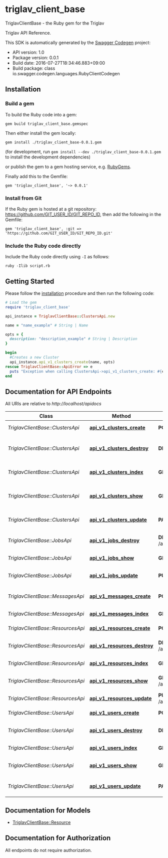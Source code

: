 # triglav_client_base

TriglavClientBase - the Ruby gem for the Triglav

Triglav API Reference.

This SDK is automatically generated by the [Swagger Codegen](https://github.com/swagger-api/swagger-codegen) project:

- API version: 1.0
- Package version: 0.0.1
- Build date: 2016-07-27T18:34:46.883+09:00
- Build package: class io.swagger.codegen.languages.RubyClientCodegen

## Installation

### Build a gem

To build the Ruby code into a gem:

```shell
gem build triglav_client_base.gemspec
```

Then either install the gem locally:

```shell
gem install ./triglav_client_base-0.0.1.gem
```
(for development, run `gem install --dev ./triglav_client_base-0.0.1.gem` to install the development dependencies)

or publish the gem to a gem hosting service, e.g. [RubyGems](https://rubygems.org/).

Finally add this to the Gemfile:

    gem 'triglav_client_base', '~> 0.0.1'

### Install from Git

If the Ruby gem is hosted at a git repository: https://github.com/GIT_USER_ID/GIT_REPO_ID, then add the following in the Gemfile:

    gem 'triglav_client_base', :git => 'https://github.com/GIT_USER_ID/GIT_REPO_ID.git'

### Include the Ruby code directly

Include the Ruby code directly using `-I` as follows:

```shell
ruby -Ilib script.rb
```

## Getting Started

Please follow the [installation](#installation) procedure and then run the following code:
```ruby
# Load the gem
require 'triglav_client_base'

api_instance = TriglavClientBase::ClustersApi.new

name = "name_example" # String | Name

opts = { 
  description: "description_example" # String | Description
}

begin
  #Creates a new Cluster
  api_instance.api_v1_clusters_create(name, opts)
rescue TriglavClientBase::ApiError => e
  puts "Exception when calling ClustersApi->api_v1_clusters_create: #{e}"
end

```

## Documentation for API Endpoints

All URIs are relative to *http://localhost/apidocs*

Class | Method | HTTP request | Description
------------ | ------------- | ------------- | -------------
*TriglavClientBase::ClustersApi* | [**api_v1_clusters_create**](docs/ClustersApi.md#api_v1_clusters_create) | **POST** /api/v1/clusters.json | Creates a new Cluster
*TriglavClientBase::ClustersApi* | [**api_v1_clusters_destroy**](docs/ClustersApi.md#api_v1_clusters_destroy) | **DELETE** /api/v1/clusters/{id}.json | Deletes an existing Cluster item
*TriglavClientBase::ClustersApi* | [**api_v1_clusters_index**](docs/ClustersApi.md#api_v1_clusters_index) | **GET** /api/v1/clusters.json | Fetches all Cluster items
*TriglavClientBase::ClustersApi* | [**api_v1_clusters_show**](docs/ClustersApi.md#api_v1_clusters_show) | **GET** /api/v1/clusters/{id}.json | Fetches a single Cluster item
*TriglavClientBase::ClustersApi* | [**api_v1_clusters_update**](docs/ClustersApi.md#api_v1_clusters_update) | **PATCH** /api/v1/clusters/{id}.json | Updates an existing Cluster
*TriglavClientBase::JobsApi* | [**api_v1_jobs_destroy**](docs/JobsApi.md#api_v1_jobs_destroy) | **DELETE** /api/v1/jobs/{id_or_uri}.json | Deletes an existing Job item
*TriglavClientBase::JobsApi* | [**api_v1_jobs_show**](docs/JobsApi.md#api_v1_jobs_show) | **GET** /api/v1/jobs/{id_or_uri}.json | Fetches a single Job
*TriglavClientBase::JobsApi* | [**api_v1_jobs_update**](docs/JobsApi.md#api_v1_jobs_update) | **PUT** /api/v1/jobs/{id_or_uri}.json | Creates or Updates a Job
*TriglavClientBase::MessagesApi* | [**api_v1_messages_create**](docs/MessagesApi.md#api_v1_messages_create) | **POST** /api/v1/messages.json | Enqueues a new Message
*TriglavClientBase::MessagesApi* | [**api_v1_messages_index**](docs/MessagesApi.md#api_v1_messages_index) | **GET** /api/v1/messages.json | Fetches messages
*TriglavClientBase::ResourcesApi* | [**api_v1_resources_create**](docs/ResourcesApi.md#api_v1_resources_create) | **POST** /api/v1/resources.json | Creates a Resource
*TriglavClientBase::ResourcesApi* | [**api_v1_resources_destroy**](docs/ResourcesApi.md#api_v1_resources_destroy) | **DELETE** /api/v1/resources/{id_or_uri}.json | Deletes an existing Resource
*TriglavClientBase::ResourcesApi* | [**api_v1_resources_index**](docs/ResourcesApi.md#api_v1_resources_index) | **GET** /api/v1/resources.json | Fetches resources
*TriglavClientBase::ResourcesApi* | [**api_v1_resources_show**](docs/ResourcesApi.md#api_v1_resources_show) | **GET** /api/v1/resources/{id_or_uri}.json | Fetches a single Resource
*TriglavClientBase::ResourcesApi* | [**api_v1_resources_update**](docs/ResourcesApi.md#api_v1_resources_update) | **PUT** /api/v1/resources/{id_or_uri}.json | Updates a Resource
*TriglavClientBase::UsersApi* | [**api_v1_users_create**](docs/UsersApi.md#api_v1_users_create) | **POST** /api/v1/users.json | Creates a new User
*TriglavClientBase::UsersApi* | [**api_v1_users_destroy**](docs/UsersApi.md#api_v1_users_destroy) | **DELETE** /api/v1/users/{id}.json | Deletes an existing User item
*TriglavClientBase::UsersApi* | [**api_v1_users_index**](docs/UsersApi.md#api_v1_users_index) | **GET** /api/v1/users.json | Fetches all User items
*TriglavClientBase::UsersApi* | [**api_v1_users_show**](docs/UsersApi.md#api_v1_users_show) | **GET** /api/v1/users/{id}.json | Fetches a single User item
*TriglavClientBase::UsersApi* | [**api_v1_users_update**](docs/UsersApi.md#api_v1_users_update) | **PATCH** /api/v1/users/{id}.json | Updates an existing User


## Documentation for Models

 - [TriglavClientBase::Resource](docs/Resource.md)


## Documentation for Authorization

 All endpoints do not require authorization.

